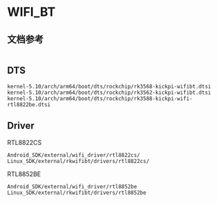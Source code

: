 # WIFI_BT



## 文档参考

```
```



## DTS

```
kernel-5.10/arch/arm64/boot/dts/rockchip/rk3568-kickpi-wifibt.dtsi
kernel-5.10/arch/arm64/boot/dts/rockchip/rk3562-kickpi-wifibt.dtsi
kernel-5.10/arch/arm64/boot/dts/rockchip/rk3588-kickpi-wifi-rtl8822be.dtsi
```



## Driver

RTL8822CS

```
Android_SDK/external/wifi_driver/rtl8822cs/
Linux_SDK/external/rkwifibt/drivers/rtl8822cs/ 
```

RTL8852BE

```
Android_SDK/external/wifi_driver/rtl8852be
Linux_SDK/external/rkwifibt/drivers/rtl8852be
```

